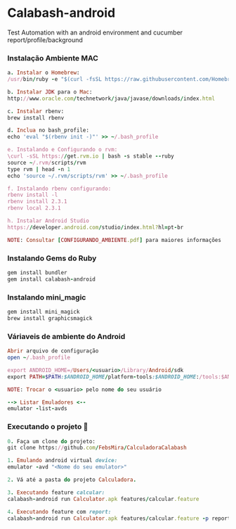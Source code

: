 # Calabash-android
Test Automation with an android environment and cucumber report/profile/background


### Instalação Ambiente MAC

```ruby
a. Instalar o Homebrew:
/usr/bin/ruby -e "$(curl -fsSL https://raw.githubusercontent.com/Homebrew/install/master/install)"

b. Instalar JDK para o Mac:
http://www.oracle.com/technetwork/java/javase/downloads/index.html

c. Instalar rbenv:
brew install rbenv

d. Inclua no bash_profile:
echo 'eval "$(rbenv init -)"' >> ~/.bash_profile

e. Instalando e Configurando o rvm:
\curl -sSL https://get.rvm.io | bash -s stable --ruby
source ~/.rvm/scripts/rvm
type rvm | head -n 1
echo 'source ~/.rvm/scripts/rvm' >> ~/.bash_profile

f. Instalando rbenv configurando:
rbenv install -l
rbenv install 2.3.1
rbenv local 2.3.1

h. Instalar Android Studio
https://developer.android.com/studio/index.html?hl=pt-br

NOTE: Consultar [CONFIGURANDO_AMBIENTE.pdf] para maiores informações
```

### Instalando Gems do Ruby

```ruby
gem install bundler
gem install calabash-android
```

### Instalando mini_magic

```ruby
gem install mini_magick
brew install graphicsmagick
```

### Váriaveis de ambiente do Android

```ruby
Abrir arquivo de configuração
open ~/.bash_profile

export ANDROID_HOME=/Users/<usuario>/Library/Android/sdk
export PATH=$PATH:$ANDROID_HOME/platform-tools:$ANDROID_HOME:/tools:$ANDROID_HOME/platform-tools/adb:$ANDROID_HOME/emulator/

NOTE: Trocar o <usuario> pelo nome do seu usuário

--> Listar Emuladores <--
emulator -list-avds
```


### Executando o projeto :dart:

```ruby
0. Faça um clone do projeto:
git clone https://github.com/FebsMira/CalculadoraCalabash

1. Emulando android virtual device: 
emulator -avd "<Nome do seu emulator>"

2. Vá até a pasta do projeto Calculadora.

3. Executando feature calcular: 
calabash-android run Calculator.apk features/calcular.feature

4. Executando feature com report: 
calabash-android run Calculator.apk features/calcular.feature -p report
```

